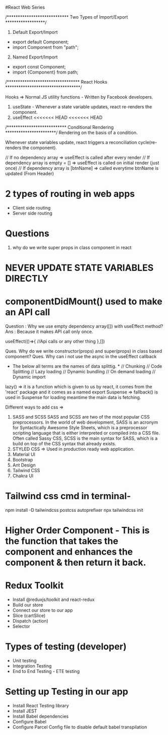 #React Web Series


/**************************** Two Types of Import/Export ******************/

1. Default Export/Import
- export default Component;
- import Component from "path";

2. Named Export/Import
- export const Component;
- import {Component} from path;


/********************************* React Hooks **********************************/

Hooks => Normal JS utility functions - Written by Facebook developers. 
1. useState - Whenever a state variable updates, react re-renders the component.
2. useEffect 
<<<<<<< HEAD
<<<<<<< HEAD


/*************************** Conditional Rendering ***********************/
Rendering on the basis of a condition.

Whenever state variables update, react triggers a reconciliation cycle(re-renders the component).

// If no dependency array => useEffect is called after every render
// If dependency array is empty = [] => useEffect is called on initial render (just once)
// If dependency array is [btnName] => called everytime btnName is updated       (From Header)

# 2 types of routing in web apps
- Client side routing
- Server side routing

# Questions
1. why do we write super props in class component in react

# NEVER UPDATE STATE VARIABLES DIRECTLY

# componentDidMount() used to make an API call

Question : Why we use empty dependency array([]) with useEffect method?
Ans : Because it makes API call only once.

useEffect(()=>{
    //Api calls or any other thing
},[])

Ques. Why do we write constructor(props) and super(props) in class based component?
Ques. Why can i not use the async in the useEffect callback 

* The below all terms are the names of data splittig. *
// Chunking
// Code Splitting
// Lazy loading
// Dynamic bundling
// On demand loading
// Dynamic import

lazy() => it is a function which is given to us by react, it comes from the 'react' package and it comes as a named export
Suspense => fallback() is used in Suspense for loading meantime the main data is fetching.


Different ways to add css =>
1. SASS and SCSS
SASS and SCSS are two of the most popular CSS preprocessors. In the world of web development, SASS is an acronym for Syntactically Awesome Style Sheets, which is a preprocessor scripting language that is either interpreted or compiled into a CSS file. Often called Sassy CSS, SCSS is the main syntax for SASS, which is a build on top of the CSS syntax that already exists. 
2. STYLED CSS => Used in production ready web application.
3. Material UI
4. Bootstrap 
5. Ant Design
6. Tailwind CSS
7. Chakra UI

# Tailwind css cmd in terminal-
npm install -D tailwindcss postcss autoprefixer
npx tailwindcss init

# Higher Order Component - This is the function that takes the component and enhances the component & then return it back.

# Redux Toolkit
- Install @reduxjs/toolkit and react-redux
- Build our store
- Connect our store to our app
- Slice (cartSlice)
- Dispatch (action)
- Selector
 
# Types of testing (developer)
- Unit testing
- Integration Testing
- End to End Testing - ETE testing

# Setting up Testing in our app
- Install React Testing library
- Install JEST
- Install Babel dependencies
- Configure Babel
- Configure Parcel Config file to disable default babel transpilation